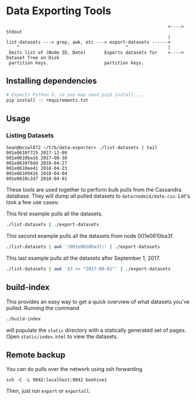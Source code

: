 # Data Exporting Tools

```
                                                             +----> Stdout
                                                             |
list-datasets ---> grep, awk, etc ---> export-datasets ------+
    ^                                        ^               |
 Emits list of (Node ID, Date)       Exports datasets for    +----> Dataset Tree on Disk
 partition keys.                     partition keys.                  
```

## Installing dependencies

```sh
# Expects Python 3, so you may need pip3 install ...
pip install -r requirements.txt
```

## Usage

### Listing Datasets

```
Sean@mcswl072 ~/t/b/data-exporter> ./list-datasets | tail
001e0610f725 2017-12-09
001e0610ba16 2017-08-30
001e0610f6dd 2018-04-27
001e0610ee41 2018-04-23
001e06109416 2018-04-04
001e0610c2d7 2018-04-01
```


These tools are used together to perform bulk pulls from the Cassandra database.
They will dump all pulled datasets to `data/nodeid/date.csv`. Let's look a few
use cases:

This first example pulls all the datasets.

```sh
./list-datasets | ./export-datasets
```

This second example pulls all the datasets from node 001e0610ba3f.

```sh
./list-datasets | awk '/001e0610ba3f/' | ./export-datasets
```

This last example pulls all the datasets after September 1, 2017.

```sh
./list-datasets | awk '$3 >= "2017-09-01"' | ./export-datasets
```

## build-index

This provides an easy way to get a quick overview of what datasets you've
pulled. Running the command

```sh
./build-index
```

will populate the `static` directory with a statically generated set of pages.
Open `static/index.html` to view the datasets.

## Remote backup

You can do pulls over the network using ssh forwarding

```
ssh -C -L 9042:localhost:9042 beehive1
```

Then, just run `export` or `exportall`.
